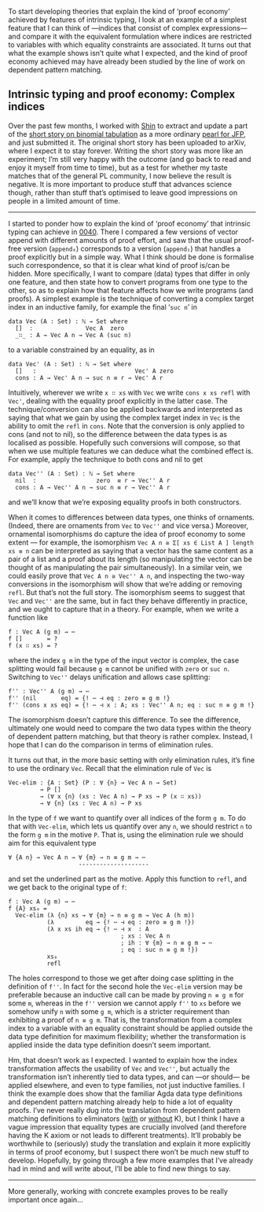 To start developing theories that explain the kind of ‘proof economy’ achieved by features of intrinsic typing, I look at an example of a simplest feature that I can think of —indices that consist of complex expressions— and compare it with the equivalent formulation where indices are restricted to variables with which equality constraints are associated.
It turns out that what the example shows isn’t quite what I expected, and the kind of proof economy achieved may have already been studied by the line of work on dependent pattern matching.

## Intrinsic typing and proof economy: Complex indices

Over the past few months, I worked with [Shin](https://scm.iis.sinica.edu.tw/home/) to extract and update a part of the [short story on binomial tabulation](/#publication-8798a704) as a more ordinary [pearl for JFP](/#publication-5e2da9a2), and just submitted it.
The original short story has been uploaded to arXiv, where I expect it to stay forever.
Writing the short story was more like an experiment; I’m still very happy with the outcome (and go back to read and enjoy it myself from time to time), but as a test for whether my taste matches that of the general PL community, I now believe the result is negative.
It is more important to produce stuff that advances science though, rather than stuff that’s optimised to leave good impressions on people in a limited amount of time.

---

I started to ponder how to explain the kind of ‘proof economy’ that intrinsic typing can achieve in [0040](/blog/0040/).
There I compared a few versions of vector append with different amounts of proof effort, and saw that the usual proof-free version (`append₀`) corresponds to a version (`append₁`) that handles a proof explicitly but in a simple way.
What I think should be done is formalise such correspondence, so that it is clear what kind of proof is/can be hidden.
More specifically, I want to compare (data) types that differ in only one feature, and then state how to convert programs from one type to the other, so as to explain how that feature affects how we write programs (and proofs).
A simplest example is the technique of converting a complex target index in an inductive family, for example the final ‘`suc n`’ in
```
data Vec (A : Set) : ℕ → Set where
  []  :               Vec A  zero
  _∷_ : A → Vec A n → Vec A (suc n)
```
to a variable constrained by an equality, as in
```
data Vec' (A : Set) : ℕ → Set where
  []   :                            Vec' A zero
  cons : A → Vec' A n → suc n ≡ r → Vec' A r
```
Intuitively, wherever we write `x ∷ xs` with `Vec` we write `cons x xs refl` with `Vec'`, dealing with the equality proof explicitly in the latter case.
The technique/conversion can also be applied backwards and interpreted as saying that what we gain by using the complex target index in `Vec` is the ability to omit the `refl` in `cons`.
Note that the conversion is only applied to cons (and not to nil), so the difference between the data types is as localised as possible.
Hopefully such conversions will compose, so that when we use multiple features we can deduce what the combined effect is.
For example, apply the technique to both cons and nil to get
```
data Vec'' (A : Set) : ℕ → Set where
  nil  :                 zero  ≡ r → Vec'' A r
  cons : A → Vec'' A n → suc n ≡ r → Vec'' A r
```
and we’ll know that we’re exposing equality proofs in both constructors.

When it comes to differences between data types, one thinks of ornaments.
(Indeed, there are ornaments from `Vec` to `Vec''` and vice versa.)
Moreover, ornamental isomorphisms do capture the idea of proof economy to some extent — for example, the isomorphism `Vec A n ≅ Σ[ xs ∈ List A ] length xs ≡ n` can be interpreted as saying that a vector has the same content as a pair of a list and a proof about its length (so manipulating the vector can be thought of as manipulating the pair simultaneously).
In a similar vein, we could easily prove that `Vec A n ≅ Vec'' A n`, and inspecting the two-way conversions in the isomorphism will show that we’re adding or removing `refl`.
But that’s not the full story.
The isomorphism seems to suggest that `Vec` and `Vec''` are the same, but in fact they behave differently in practice, and we ought to capture that in a theory.
For example, when we write a function like
```
f : Vec A (g m) → ⋯
f []       = ?
f (x ∷ xs) = ?
```
where the index `g m` in the type of the input vector is complex, the case splitting would fail because `g m` cannot be unified with `zero` or `suc n`.
Switching to `Vec''` delays unification and allows case splitting:
```
f'' : Vec'' A (g m) → ⋯
f'' (nil       eq) = {! ⋯ ⊣ eq : zero ≡ g m !}
f'' (cons x xs eq) = {! ⋯ ⊣ x : A; xs : Vec'' A n; eq : suc n ≡ g m !}
```
The isomorphism doesn’t capture this difference.
To see the difference, ultimately one would need to compare the two data types within the theory of dependent pattern matching, but that theory is rather complex.
Instead, I hope that I can do the comparison in terms of elimination rules.

It turns out that, in the more basic setting with only elimination rules, it’s fine to use the ordinary `Vec`.
Recall that the elimination rule of `Vec` is
```
Vec-elim : {A : Set} (P : ∀ {n} → Vec A n → Set)
         → P []
         → (∀ x {n} (xs : Vec A n) → P xs → P (x ∷ xs))
         → ∀ {n} (xs : Vec A n) → P xs
```
In the type of `f` we want to quantify over all indices of the form `g m`.
To do that with `Vec-elim`, which lets us quantify over any `n`, we should restrict `n` to the form `g m` in the motive `P`.
That is, using the elimination rule we should aim for this equivalent type
```
∀ {A n} → Vec A n → ∀ {m} → n ≡ g m → ⋯
                    --------------------
```
and set the underlined part as the motive.
Apply this function to `refl`, and we get back to the original type of `f`:
```
f : Vec A (g m) → ⋯
f {A} xs₀ =
  Vec-elim (λ {n} xs → ∀ {m} → n ≡ g m → Vec A (h m))
           (λ         eq → {! ⋯ ⊣ eq : zero ≡ g m !})
           (λ x xs ih eq → {! ⋯ ⊣ x  : A
                                ; xs : Vec A n
                                ; ih : ∀ {m} → n ≡ g m → ⋯
                                ; eq : suc n ≡ g m !})
           xs₀
           refl
```
The holes correspond to those we get after doing case splitting in the definition of `f''`.
In fact for the second hole the `Vec-elim` version may be preferable because an inductive call can be made by proving `n ≡ g m` for some `m`, whereas in the `f''` version we cannot apply `f''` to `xs` before we somehow unify `n` with some `g m`, which is a stricter requirement than exhibiting a proof of `n ≡ g m`.
That is, the transformation from a complex index to a variable with an equality constraint should be applied outside the data type definition for maximum flexibility; whether the transformation is applied inside the data type definition doesn’t seem important.

Hm, that doesn’t work as I expected.
I wanted to explain how the index transformation affects the usability of `Vec` and `Vec''`, but actually the transformation isn’t inherently tied to data types, and can —or should— be applied elsewhere, and even to type families, not just inductive families.
I think the example does show that the familiar Agda data type definitions and dependent pattern matching already help to hide a lot of equality proofs.
I’ve never really dug into the translation from dependent pattern matching definitions to eliminators ([with](https://doi.org/10.1007/11780274_27) or [without](https://doi.org/10.1017/S0956796816000174) K), but I think I have a vague impression that equality types are crucially involved (and therefore having the K axiom or not leads to different treatments).
It’ll probably be worthwhile to (seriously) study the translation and explain it more explicitly in terms of proof economy, but I suspect there won’t be much new stuff to develop.
Hopefully, by going through a few more examples that I’ve already had in mind and will write about, I’ll be able to find new things to say.

---

More generally, working with concrete examples proves to be really important once again…
